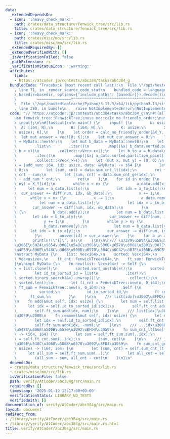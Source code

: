 ```yaml
---
data:
  _extendedDependsOn:
  - icon: ':heavy_check_mark:'
    path: crates/data_structure/fenwick_tree/src/lib.rs
    title: crates/data_structure/fenwick_tree/src/lib.rs
  - icon: ':heavy_check_mark:'
    path: crates/misc/mo/src/lib.rs
    title: crates/misc/mo/src/lib.rs
  _extendedRequiredBy: []
  _extendedVerifiedWith: []
  _isVerificationFailed: false
  _pathExtension: rs
  _verificationStatusIcon: ':warning:'
  attributes:
    links:
    - https://atcoder.jp/contests/abc384/tasks/abc384_g
  bundledCode: "Traceback (most recent call last):\n  File \"/opt/hostedtoolcache/Python/3.13.3/x64/lib/python3.13/site-packages/onlinejudge_verify/documentation/build.py\"\
    , line 71, in _render_source_code_stat\n    bundled_code = language.bundle(stat.path,\
    \ basedir=basedir, options={'include_paths': [basedir]}).decode()\n          \
    \         ~~~~~~~~~~~~~~~^^^^^^^^^^^^^^^^^^^^^^^^^^^^^^^^^^^^^^^^^^^^^^^^^^^^^^^^^^^^^^^^^^\n\
    \  File \"/opt/hostedtoolcache/Python/3.13.3/x64/lib/python3.13/site-packages/onlinejudge_verify/languages/rust.py\"\
    , line 288, in bundle\n    raise NotImplementedError\nNotImplementedError\n"
  code: "// https://atcoder.jp/contests/abc384/tasks/abc384_g\n\n#![allow(non_snake_case)]\n\
    use fenwick_tree::FenwickTree;\nuse mo::calc_mo_friendly_order;\nuse proconio::{fastout,\
    \ input};\n\n#[fastout]\nfn main() {\n    input! {\n        N: usize,\n      \
    \  A: [i64; N],\n        B: [i64; N],\n        K: usize,\n        X_Y: [(usize,\
    \ usize); K],\n    }\n    let order = calc_mo_friendly_order(&X_Y, N, N);\n  \
    \  let mut answer = vec![0; K];\n    let mut cur_answer = 0;\n    let mut a_data\
    \ = MyData::new(A);\n    let mut b_data = MyData::new(B);\n    let a_to_b = a_data\n\
    \        .list\n        .iter()\n        .map(|&x| b_data.sorted.partition_point(|&b|\
    \ b < x))\n        .collect::<Vec<_>>();\n    let b_to_a = b_data\n        .list\n\
    \        .iter()\n        .map(|&x| a_data.sorted.partition_point(|&a| a < x))\n\
    \        .collect::<Vec<_>>();\n    let (mut x, mut y) = (0, 0);\n    let diff\
    \ = |add_num: i64, idx: usize, data: &MyData| -> i64 {\n        let mut ret =\
    \ 0;\n        let (sum, cnt) = data.sum_cnt_lt(idx);\n        ret += add_num *\
    \ cnt - sum;\n        let (sum, cnt) = data.sum_cnt_ge(idx);\n        ret += sum\
    \ - add_num * cnt;\n        ret\n    };\n    for id in order {\n        let (nx,\
    \ ny) = X_Y[id];\n        while x < nx {\n            a_data.add(x);\n       \
    \     let num = a_data.list[x];\n            let idx = a_to_b[x];\n          \
    \  cur_answer += diff(num, idx, &b_data);\n            x += 1;\n        }\n  \
    \      while x > nx {\n            x -= 1;\n            a_data.remove(x);\n  \
    \          let num = a_data.list[x];\n            let idx = a_to_b[x];\n     \
    \       cur_answer -= diff(num, idx, &b_data);\n        }\n        while y < ny\
    \ {\n            b_data.add(y);\n            let num = b_data.list[y];\n     \
    \       let idx = b_to_a[y];\n            cur_answer += diff(num, idx, &a_data);\n\
    \            y += 1;\n        }\n        while y > ny {\n            y -= 1;\n\
    \            b_data.remove(y);\n            let num = b_data.list[y];\n      \
    \      let idx = b_to_a[y];\n            cur_answer -= diff(num, idx, &a_data);\n\
    \        }\n        answer[id] = cur_answer;\n    }\n    for a in answer {\n \
    \       println!(\"{}\", a);\n    }\n}\n\n/// \u7279\u5B9A\u306E\u5024\u4EE5\u4E0B\
    \u306E\u5024\u9054\u306E\u548C\u3068\u500B\u6570\u3068\u3001\u307E\u305F\u5168\
    \u4F53\u306E\u548C\u3068\u500B\u6570\u304C\u6C42\u307E\u308B\u69CB\u9020\u4F53\
    \nstruct MyData {\n    list: Vec<i64>,\n    sorted: Vec<i64>,\n    id_to_sorted_id:\
    \ Vec<usize>,\n    ft_cnt: FenwickTree<i64>,\n    ft_sum: FenwickTree<i64>,\n\
    }\n\nimpl MyData {\n    fn new(list: Vec<i64>) -> Self {\n        let mut sorted\
    \ = list.clone();\n        sorted.sort_unstable();\n        sorted.dedup();\n\
    \        let id_to_sorted_id = list\n            .iter()\n            .map(|&x|\
    \ sorted.binary_search(&x).unwrap())\n            .collect();\n        let n =\
    \ sorted.len();\n        let ft_cnt = FenwickTree::new(n, 0_i64);\n        let\
    \ ft_sum = FenwickTree::new(n, 0_i64);\n        Self {\n            list,\n  \
    \          sorted,\n            id_to_sorted_id,\n            ft_cnt,\n      \
    \      ft_sum,\n        }\n    }\n\n    /// list[idx]\u3092\u8FFD\u52A0\u3059\u308B\
    \n    fn add(&mut self, idx: usize) {\n        let num = self.list[idx];\n   \
    \     let idx = self.id_to_sorted_id[idx];\n        self.ft_cnt.add(idx, 1);\n\
    \        self.ft_sum.add(idx, num);\n    }\n\n    /// list[idx]\u3092\u524A\u9664\
    \u3059\u308B\n    fn remove(&mut self, idx: usize) {\n        let num = self.list[idx];\n\
    \        let idx = self.id_to_sorted_id[idx];\n        self.ft_cnt.add(idx, -1);\n\
    \        self.ft_sum.add(idx, -num);\n    }\n\n    /// ...idx\u306E\u5024\u306E\
    \u548C\u3068\u500B\u6570\u3092\u8FD4\u3059\n    fn sum_cnt_lt(&self, idx: usize)\
    \ -> (i64, i64) {\n        let sum = self.ft_sum.sum(..idx);\n        let cnt\
    \ = self.ft_cnt.sum(..idx);\n        (sum, cnt)\n    }\n\n    /// idx..\u306E\u5024\
    \u306E\u548C\u3068\u500B\u6570\u3092\u8FD4\u3059\n    fn sum_cnt_ge(&self, idx:\
    \ usize) -> (i64, i64) {\n        let (sum, cnt) = self.sum_cnt_lt(idx);\n   \
    \     let all_sum = self.ft_sum.sum(..);\n        let all_cnt = self.ft_cnt.sum(..);\n\
    \        (all_sum - sum, all_cnt - cnt)\n    }\n}\n"
  dependsOn:
  - crates/data_structure/fenwick_tree/src/lib.rs
  - crates/misc/mo/src/lib.rs
  isVerificationFile: false
  path: verify/AtCoder/abc384g/src/main.rs
  requiredBy: []
  timestamp: '2025-01-19 12:17:00+09:00'
  verificationStatus: LIBRARY_NO_TESTS
  verifiedWith: []
documentation_of: verify/AtCoder/abc384g/src/main.rs
layout: document
redirect_from:
- /library/verify/AtCoder/abc384g/src/main.rs
- /library/verify/AtCoder/abc384g/src/main.rs.html
title: verify/AtCoder/abc384g/src/main.rs
---
```

